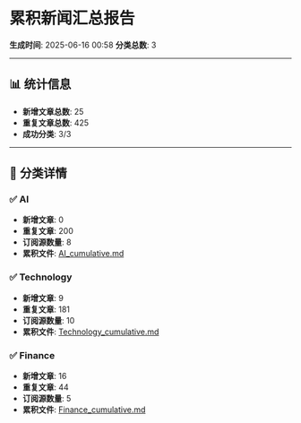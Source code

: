 # 累积新闻汇总报告

**生成时间**: 2025-06-16 00:58
**分类总数**: 3

---

## 📊 统计信息

- **新增文章总数**: 25
- **重复文章总数**: 425
- **成功分类**: 3/3

---

## 📂 分类详情

### ✅ AI
- **新增文章**: 0
- **重复文章**: 200
- **订阅源数量**: 8
- **累积文件**: [AI_cumulative.md](./AI_cumulative.md)

### ✅ Technology
- **新增文章**: 9
- **重复文章**: 181
- **订阅源数量**: 10
- **累积文件**: [Technology_cumulative.md](./Technology_cumulative.md)

### ✅ Finance
- **新增文章**: 16
- **重复文章**: 44
- **订阅源数量**: 5
- **累积文件**: [Finance_cumulative.md](./Finance_cumulative.md)
